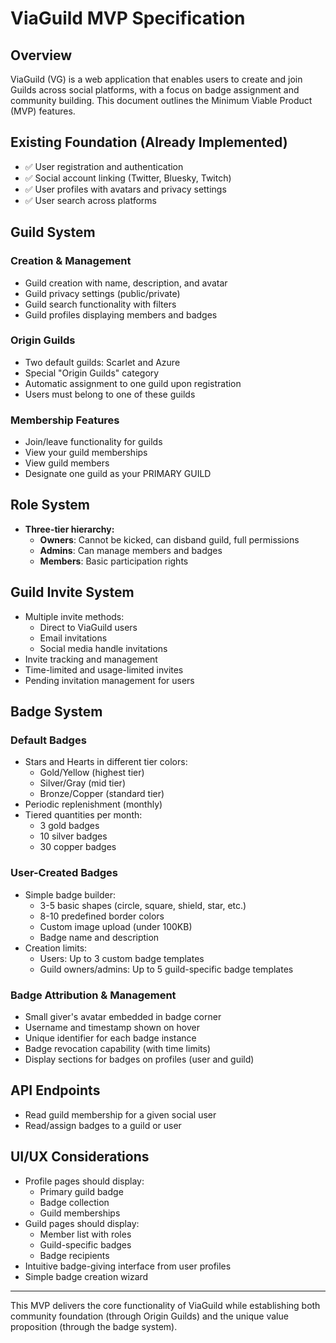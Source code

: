 # ViaGuild MVP Specification

## Overview
ViaGuild (VG) is a web application that enables users to create and join Guilds across social platforms, with a focus on badge assignment and community building. This document outlines the Minimum Viable Product (MVP) features.

## Existing Foundation (Already Implemented)
- ✅ User registration and authentication
- ✅ Social account linking (Twitter, Bluesky, Twitch)
- ✅ User profiles with avatars and privacy settings
- ✅ User search across platforms

## Guild System

### Creation & Management
- Guild creation with name, description, and avatar
- Guild privacy settings (public/private)
- Guild search functionality with filters
- Guild profiles displaying members and badges

### Origin Guilds
- Two default guilds: Scarlet and Azure
- Special "Origin Guilds" category
- Automatic assignment to one guild upon registration
- Users must belong to one of these guilds

### Membership Features
- Join/leave functionality for guilds
- View your guild memberships
- View guild members
- Designate one guild as your PRIMARY GUILD

## Role System
- **Three-tier hierarchy:**
  - **Owners**: Cannot be kicked, can disband guild, full permissions
  - **Admins**: Can manage members and badges
  - **Members**: Basic participation rights

## Guild Invite System
- Multiple invite methods:
  - Direct to ViaGuild users
  - Email invitations
  - Social media handle invitations
- Invite tracking and management
- Time-limited and usage-limited invites
- Pending invitation management for users

## Badge System

### Default Badges
- Stars and Hearts in different tier colors:
  - Gold/Yellow (highest tier)
  - Silver/Gray (mid tier)
  - Bronze/Copper (standard tier)
- Periodic replenishment (monthly)
- Tiered quantities per month:
  - 3 gold badges
  - 10 silver badges
  - 30 copper badges

### User-Created Badges
- Simple badge builder:
  - 3-5 basic shapes (circle, square, shield, star, etc.)
  - 8-10 predefined border colors
  - Custom image upload (under 100KB)
  - Badge name and description
- Creation limits:
  - Users: Up to 3 custom badge templates
  - Guild owners/admins: Up to 5 guild-specific badge templates

### Badge Attribution & Management
- Small giver's avatar embedded in badge corner
- Username and timestamp shown on hover
- Unique identifier for each badge instance
- Badge revocation capability (with time limits)
- Display sections for badges on profiles (user and guild)

## API Endpoints
- Read guild membership for a given social user
- Read/assign badges to a guild or user

## UI/UX Considerations
- Profile pages should display:
  - Primary guild badge
  - Badge collection
  - Guild memberships
- Guild pages should display:
  - Member list with roles
  - Guild-specific badges
  - Badge recipients
- Intuitive badge-giving interface from user profiles
- Simple badge creation wizard

---

This MVP delivers the core functionality of ViaGuild while establishing both community foundation (through Origin Guilds) and the unique value proposition (through the badge system).